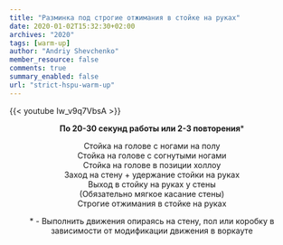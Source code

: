 ```yaml
---
title: "Разминка под строгие отжимания в стойке на руках"
date: 2020-01-02T15:32:30+02:00
archives: "2020"
tags: [warm-up]
author: "Andriy Shevchenko"
member_resource: false
comments: true
summary_enabled: false
url: "strict-hspu-warm-up"
---
```


{{< youtube Iw_v9q7VbsA >}}

**<center>По 20-30 секунд работы или 2-3 повторения***

Стойка на голове с ногами на полу  
Стойка на голове с согнутыми ногами  
Стойка на голове в позиции холлоу  
Заход на стену + удержание стойки на руках  
Выход в стойку на руках у стены  
(Обязательно мягкое касание стены)  
Строгие отжимания в стойке на руках  

\* - Выполнить движения опираясь на стену, пол или коробку в зависимости от модификации движения в воркауте
</center> 